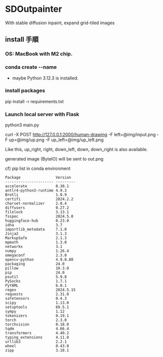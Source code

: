 # SDOutpainter
With stable diffusion inpaint, expand grid-tiled images

## install 手順

### OS: MacBook with M2 chip.

### conda create --name <NAME>
- maybe Python 3.12.3 is installed.

### install packages
pip install -r requirements.txt

### Launch local server with Flask
python3 main.py

curl -X POST http://127.0.0.1:2000/human-drawing -F left=@img/input.png -F up=@img/up.png -F up_left=@img/up_left.png

Like this, up_right, right, down_left, down, down_right is also available.

generated image (ByteIO) will be sent to out.png

cf) pip list in conda environment
```
Package                Version
---------------------- ---------
accelerate             0.30.1
antlr4-python3-runtime 4.9.3
Brotli                 1.0.9
certifi                2024.2.2
charset-normalizer     2.0.4
diffusers              0.27.2
filelock               3.13.1
fsspec                 2024.5.0
huggingface-hub        0.23.0
idna                   3.7
importlib_metadata     7.1.0
Jinja2                 3.1.3
MarkupSafe             2.1.3
mpmath                 1.3.0
networkx               3.1
numpy                  1.26.4
omegaconf              2.3.0
opencv-python          4.9.0.80
packaging              24.0
pillow                 10.3.0
pip                    24.0
psutil                 5.9.8
PySocks                1.7.1
PyYAML                 6.0.1
regex                  2024.5.15
requests               2.31.0
safetensors            0.4.3
scipy                  1.13.0
setuptools             69.5.1
sympy                  1.12
tokenizers             0.19.1
torch                  2.3.0
torchvision            0.18.0
tqdm                   4.66.4
transformers           4.40.2
typing_extensions      4.11.0
urllib3                2.2.1
wheel                  0.43.0
zipp                   3.18.1
```
